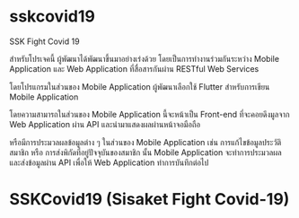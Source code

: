 # sskcovid19

SSK Fight Covid 19

สำหรับโปรเจคนี้ ผู้พัฒนาได้พัฒนาขึ้นมาอย่างเร่งด้วย โดยเป็นการทำงานร่วมกันระหว่าง Mobile Application และ Web Application ที่สื่อสารกันผ่าน RESTful Web Services

โดยโปรแกรมในส่วนของ Mobile Application ผู้พัฒนาเลือกใช้ Flutter สำหรับการเขียน Mobile Application

โดยความสามารถในส่วนของ Mobile Application นี้จะหน้าเป็น Front-end ที่จะคอยดึงมูลจาก Web Application ผ่าน API และนำมาแสดงผลผ่านหน้าจอมือถือ

หรือมีการประมวลผลข้อมูลต่าง ๆ ในส่วนของ Mobile Application เช่น การแก้ไขข้อมูลประวัติสมาชิก หรือ การส่งพิกัดที่อยู่ปัจจุบันของสมาชิก นั้น Mobile Application จะทำการประมวลผล และส่งข้อมูลผ่าน API เพื่อให้ Web Application ทำการบันทึกต่อไป


# SSKCovid19 (Sisaket Fight Covid-19)
